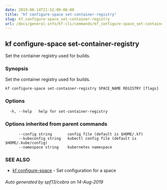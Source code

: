 ```yaml
---
date: 2019-08-14T21:52:09-06:00
title: "kf configure-space set-container-registry"
slug: kf_configure-space_set-container-registry
url: /docs/general-info/kf-cli/commands/kf_configure-space_set-container-registry/
---
```

## kf configure-space set-container-registry

Set the container registry used for builds.

### Synopsis

Set the container registry used for builds.

```
kf configure-space set-container-registry SPACE_NAME REGISTRY [flags]
```

### Options

```
  -h, --help   help for set-container-registry
```

### Options inherited from parent commands

```
      --config string       config file (default is $HOME/.kf)
      --kubeconfig string   kubectl config file (default is $HOME/.kube/config)
      --namespace string    kubernetes namespace
```

### SEE ALSO

* [kf configure-space](/docs/general-info/kf-cli/commands/kf_configure-space/)	 - Set configuration for a space

###### Auto generated by spf13/cobra on 14-Aug-2019
